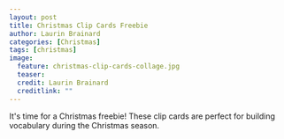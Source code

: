 ```yaml
---
layout: post
title: Christmas Clip Cards Freebie
author: Laurin Brainard
categories: [Christmas]
tags: [christmas]
image:
  feature: christmas-clip-cards-collage.jpg
  teaser: 
  credit: Laurin Brainard
  creditlink: ""
---
```

It's time for a Christmas freebie! These clip cards are perfect for building vocabulary during the Christmas season.